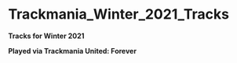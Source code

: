 # Trackmania_Winter_2021_Tracks

<p><b>Tracks for Winter 2021</b></b>

<p><b>Played via Trackmania United: Forever</b></p>

